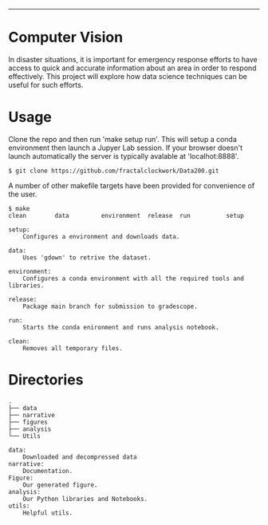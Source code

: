 ---

# Computer Vision

In disaster situations, it is important for emergency response efforts to have access to quick and accurate information about an area in order to respond effectively. This project will explore how data science techniques can be useful for such efforts.



# Usage

Clone the repo and then run 'make setup run'.
This will setup a conda environment then launch a Jupyer Lab session.
If your browser doesn't launch automatically the server is typically avalable at 'localhot:8888'.

```
$ git clone https://github.com/fractalclockwork/Data200.git
```

A number of other makefile targets have been provided for convenience of the user. 

```
$ make 
clean        data         environment  release  run          setup

setup:
    Configures a environment and downloads data. 

data: 
    Uses 'gdown' to retrive the dataset.

environment:
    Configures a conda environment with all the required tools and libraries.

release:
    Package main branch for submission to gradescope.

run:
    Starts the conda enironment and runs analysis notebook.

clean:
    Removes all temporary files.
```


# Directories
```
.
├── data
├── narrative 
├── figures
├── analysis 
└── Utils

data:
    Downloaded and decompressed data
narrative:
    Documentation.
Figure:
    Our generated figure.
analysis:
    Our Python libraries and Notebooks.
utils:
    Helpful utils.
```
